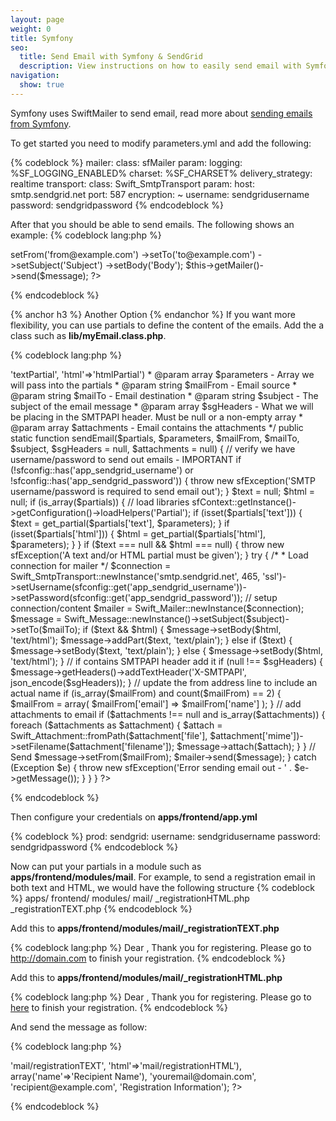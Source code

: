 ```yaml
---
layout: page
weight: 0
title: Symfony
seo:
  title: Send Email with Symfony & SendGrid
  description: View instructions on how to easily send email with Symfony using SendGrid, by setting up setting up or extending SwiftMailer.
navigation:
  show: true
---
```


Symfony uses SwiftMailer to send email, read more about [sending emails from Symfony](http://www.symfony-project.org/gentle-introduction/1_4/en/11-Emails).

To get started you need to modify parameters.yml and add the following: 

{% codeblock %}
mailer:
class: sfMailer
param:
logging: %SF_LOGGING_ENABLED%
charset: %SF_CHARSET%
delivery_strategy: realtime
transport:
class: Swift_SmtpTransport
param:
host: smtp.sendgrid.net
port: 587
encryption: ~
username: sendgridusername
password: sendgridpassword
{% endcodeblock %}

After that you should be able to send emails. The following shows an example:
{% codeblock lang:php %}
<?php
$message = Swift_Message::newInstance()
  ->setFrom('from@example.com')
  ->setTo('to@example.com')
  ->setSubject('Subject')
  ->setBody('Body');
  
$this->getMailer()->send($message);
?>
{% endcodeblock %}

 
{% anchor h3 %}
Another Option 
{% endanchor %}
If you want more flexibility, you can use partials to define the content of the emails. Add the a class such as **lib/myEmail.class.php**. 

{% codeblock lang:php %}
<?php
class myEmail
{
    /**
     * Library to facilitate email messages being sent out, sendMail deprecated in symfony 1.2
     *
     * @param string $partial - Array with html and text partials ie array('text'=>'textPartial', 'html'=>'htmlPartial')
     * @param array $parameters - Array we will pass into the partials
     * @param string $mailFrom - Email source
     * @param string $mailTo - Email destination
     * @param string $subject - The subject of the email message
     * @param array $sgHeaders - What we will be placing in the SMTPAPI header. Must be null or a non-empty array
     * @param array $attachments - Email contains the attachments
     */
    
    public static function sendEmail($partials, $parameters, $mailFrom, $mailTo, $subject, $sgHeaders = null, $attachments = null)
    {
        // verify we have username/password to send out emails - IMPORTANT
        if (!sfconfig::has('app_sendgrid_username') or !sfconfig::has('app_sendgrid_password')) {
            throw new sfException('SMTP username/password is required to send email out');
        }
        $text = null;
        $html = null;
        if (is_array($partials)) {
            // load libraries
            sfContext::getInstance()->getConfiguration()->loadHelpers('Partial');
            if (isset($partials['text'])) {
                $text = get_partial($partials['text'], $parameters);
            }
            if (isset($partials['html'])) {
                $html = get_partial($partials['html'], $parameters);
            }
        }
        if ($text === null &amp;&amp; $html === null) {
            throw new sfException('A text and/or HTML partial must be given');
        }
        
        try {
            /*
             * Load connection for mailer
             */
            $connection = Swift_SmtpTransport::newInstance('smtp.sendgrid.net', 465, 'ssl')->setUsername(sfconfig::get('app_sendgrid_username'))->setPassword(sfconfig::get('app_sendgrid_password'));
            
            // setup connection/content
            $mailer  = Swift_Mailer::newInstance($connection);
            $message = Swift_Message::newInstance()->setSubject($subject)->setTo($mailTo);
            
            if ($text &amp;&amp; $html) {
                $message->setBody($html, 'text/html');
                $message->addPart($text, 'text/plain');
            } else if ($text) {
                $message->setBody($text, 'text/plain');
            } else {
                $message->setBody($html, 'text/html');
            }
            
            // if contains SMTPAPI header add it
            if (null !== $sgHeaders) {
                $message->getHeaders()->addTextHeader('X-SMTPAPI', json_encode($sgHeaders));
            }
            
            // update the from address line to include an actual name
            if (is_array($mailFrom) and count($mailFrom) == 2) {
                $mailFrom = array(
                    $mailFrom['email'] => $mailFrom['name']
                );
            }
            
            // add attachments to email
            if ($attachments !== null and is_array($attachments)) {
                foreach ($attachments as $attachment) {
                    $attach = Swift_Attachment::fromPath($attachment['file'], $attachment['mime'])->setFilename($attachment['filename']);
                    $message->attach($attach);
                }
            }
            
            // Send
            $message->setFrom($mailFrom);
            $mailer->send($message);
        }
        catch (Exception $e) {
            throw new sfException('Error sending email out - ' . $e->getMessage());
        }
    }
}
?>
{% endcodeblock %}

 Then configure your credentials on **apps/frontend/app.yml** 

{% codeblock %}
prod:
sendgrid:
username: sendgridusername
password: sendgridpassword
{% endcodeblock %}

Now can put your partials in a module such as <strong>apps/frontend/modules/mail</strong>. For example, to send a registration email in both text and HTML, we would have the following structure
{% codeblock %}
apps/
frontend/
modules/
mail/
_registrationHTML.php
_registrationTEXT.php
{% endcodeblock %}

 Add this to **apps/frontend/modules/mail/_registrationTEXT.php** 

{% codeblock lang:php %}
Dear <!--?php echo $name ?-->,
Thank you for registering. Please go to http://domain.com to finish your registration.
{% endcodeblock %}

 Add this to **apps/frontend/modules/mail/_registrationHTML.php** 

{% codeblock lang:php %}
Dear <!--?php echo $name ?-->,
Thank you for registering. Please go to <a href="http://domain.com">here</a> to finish your registration.
{% endcodeblock %}

 And send the message as follow: 

{% codeblock lang:php %}
<?php
myEmail::sendEmail(array('text'=>'mail/registrationTEXT', 'html'=>'mail/registrationHTML'), array('name'=>'Recipient Name'), 'youremail@domain.com', 'recipient@example.com', 'Registration Information');
?>
{% endcodeblock %}

